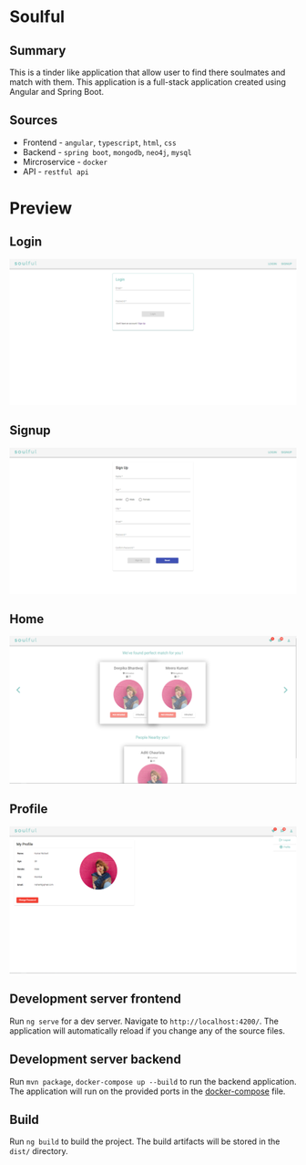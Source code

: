 # Soulful
## Summary 
This is a tinder like application that allow user to find there soulmates and match with them. This application is a full-stack application created using Angular and Spring Boot.

## Sources
- Frontend - `angular`, `typescript`, `html`, `css`
- Backend - `spring boot`, `mongodb`, `neo4j`, `mysql`
- Mircroservice - `docker`
- API - `restful api`

# Preview

## Login
![](./login.PNG)

## Signup
![](./signup.PNG)

## Home
![](./home.PNG)

## Profile 
![](./profile.PNG)


## Development server frontend 

Run `ng serve` for a dev server. Navigate to `http://localhost:4200/`. The application will automatically reload if you change any of the source files.

## Development server backend 
Run `mvn package`, `docker-compose up --build` to run the backend application. The application will run on the provided ports in the [docker-compose](./server/docker-compose.yml) file. 

## Build

Run `ng build` to build the project. The build artifacts will be stored in the `dist/` directory.

